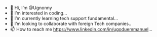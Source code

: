 - 👋 Hi, I’m @Ugnonny
- 👀 I’m interested in coding...
- 🌱 I’m currently learning tech support fundamental...
- 💞️ I’m looking to collaborate with foreign Tech companies..
- 📫 How to reach me https://www.linkedin.com/in/ugoduemmanuel...

